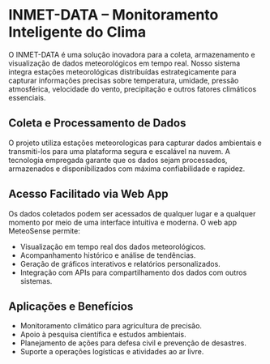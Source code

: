 # INMET-DATA – Monitoramento Inteligente do Clima

O INMET-DATA é uma solução inovadora para a coleta, armazenamento e visualização de dados meteorológicos em tempo real. Nosso sistema integra estações meteorológicas distribuídas estrategicamente para capturar informações precisas sobre temperatura, umidade, pressão atmosférica, velocidade do vento, precipitação e outros fatores climáticos essenciais.

## Coleta e Processamento de Dados

O projeto utiliza estações meteorologicas para capturar dados ambientais e transmiti-los para uma plataforma segura e escalável na nuvem. A tecnologia empregada garante que os dados sejam processados, armazenados e disponibilizados com máxima confiabilidade e rapidez.

## Acesso Facilitado via Web App

Os dados coletados podem ser acessados de qualquer lugar e a qualquer momento por meio de uma interface intuitiva e moderna. O web app MeteoSense permite:

* Visualização em tempo real dos dados meteorológicos.
* Acompanhamento histórico e análise de tendências.
* Geração de gráficos interativos e relatórios personalizados.
* Integração com APIs para compartilhamento dos dados com outros sistemas.

## Aplicações e Benefícios

* Monitoramento climático para agricultura de precisão.
* Apoio à pesquisa científica e estudos ambientais.
* Planejamento de ações para defesa civil e prevenção de desastres.
* Suporte a operações logísticas e atividades ao ar livre.

